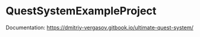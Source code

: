 # QuestSystemExampleProject
Documentation: https://dmitriy-vergasov.gitbook.io/ultimate-quest-system/
